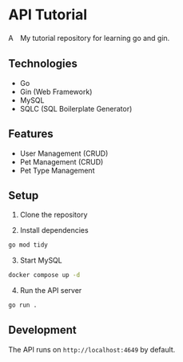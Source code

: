 # API Tutorial

A　My tutorial repository for learning go and gin.

## Technologies

- Go 
- Gin (Web Framework)
- MySQL
- SQLC (SQL Boilerplate Generator)

## Features

- User Management (CRUD)
- Pet Management (CRUD)
- Pet Type Management

## Setup

1. Clone the repository

2. Install dependencies

```bash
go mod tidy
```

3. Start MySQL

```bash
docker compose up -d
```

4. Run the API server

```bash
go run .
```

## Development

The API runs on `http://localhost:4649` by default.
